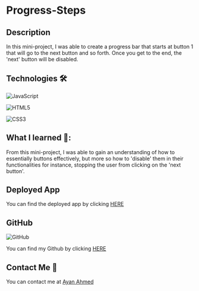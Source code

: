 # Progress-Steps

## Description

In this mini-project, I was able to create a progress bar that starts at button 1 that will go to the next button and so forth. Once you get to the end, the 'next' button will be disabled.

## Technologies 🛠

![JavaScript](https://img.shields.io/badge/javascript-%23323330.svg?style=for-the-badge&logo=javascript&logoColor=%23F7DF1E)

![HTML5](https://img.shields.io/badge/html5-%23E34F26.svg?style=for-the-badge&logo=html5&logoColor=white)

![CSS3](https://img.shields.io/badge/css3-%231572B6.svg?style=for-the-badge&logo=css3&logoColor=white)

## What I learned 📖:

From this mini-project, I was able to gain an understanding of how to essentially buttons effectively, but more so how to 'disable' them in their functionalities for instance, stopping the user from clicking on the 'next button'.

## Deployed App

You can find the deployed app by clicking [HERE](https://ayaneey.github.io/Project-Steps/)

## GitHub

![GitHub](https://img.shields.io/badge/github-%23121011.svg?style=for-the-badge&logo=github&logoColor=white)

You can find my Github by clicking [HERE](https://github.com/ayaneey/Project-Steps)

## Contact Me 📧

You can contact me at [Ayan Ahmed](mailto:ayanahmed0210@gmail.com)
